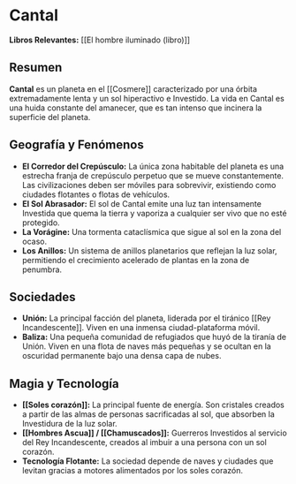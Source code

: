 # Cantal

**Libros Relevantes:** [[El hombre iluminado (libro)]]

## Resumen
**Cantal** es un planeta en el [[Cosmere]] caracterizado por una órbita extremadamente lenta y un sol hiperactivo e Investido. La vida en Cantal es una huida constante del amanecer, que es tan intenso que incinera la superficie del planeta.

## Geografía y Fenómenos
- **El Corredor del Crepúsculo:** La única zona habitable del planeta es una estrecha franja de crepúsculo perpetuo que se mueve constantemente. Las civilizaciones deben ser móviles para sobrevivir, existiendo como ciudades flotantes o flotas de vehículos.
- **El Sol Abrasador:** El sol de Cantal emite una luz tan intensamente Investida que quema la tierra y vaporiza a cualquier ser vivo que no esté protegido.
- **La Vorágine:** Una tormenta cataclísmica que sigue al sol en la zona del ocaso.
- **Los Anillos:** Un sistema de anillos planetarios que reflejan la luz solar, permitiendo el crecimiento acelerado de plantas en la zona de penumbra.

## Sociedades
- **Unión:** La principal facción del planeta, liderada por el tiránico [[Rey Incandescente]]. Viven en una inmensa ciudad-plataforma móvil.
- **Baliza:** Una pequeña comunidad de refugiados que huyó de la tiranía de Unión. Viven en una flota de naves más pequeñas y se ocultan en la oscuridad permanente bajo una densa capa de nubes.

## Magia y Tecnología
- **[[Soles corazón]]:** La principal fuente de energía. Son cristales creados a partir de las almas de personas sacrificadas al sol, que absorben la Investidura de la luz solar.
- **[[Hombres Ascua]] / [[Chamuscados]]:** Guerreros Investidos al servicio del Rey Incandescente, creados al imbuir a una persona con un sol corazón.
- **Tecnología Flotante:** La sociedad depende de naves y ciudades que levitan gracias a motores alimentados por los soles corazón.
